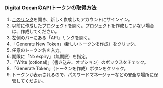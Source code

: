 ### Digital OceanのAPIトークンの取得方法
1.  [このリンク](https://cloud.digitalocean.com/)を開き、新しく作成したアカウントにサインイン。
2.  以前に作成したプロジェクトを開く。プロジェクトを作成していない場合は、作成してください。
3.  左側のバーにある「API」リンクを開く。
4.  「Generate New Token」（新しいトークンを作成）をクリック。
5.  任意のトークン名を入力。
6.  期限に「No expiry」（無期限）を指定。
7.  「Write (optional)」（書き込み、オプション）のボックスをチェック。
8.  「Generate Token」（トークンを作成）ボタンをクリック。
9.  トークンが表示されるので、パスワードマネージャーなどの安全な場所に保管してください。